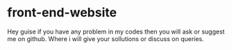 # front-end-website
Hey guise if you have any problem in my codes then you will ask or suggest me on github.
Where i will give your sollutions or discuss on queries.
